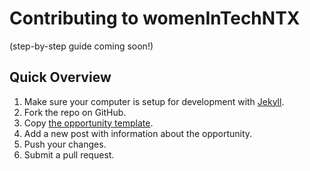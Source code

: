 # Contributing to womenInTechNTX
(step-by-step guide coming soon!)

## Quick Overview
1. Make sure your computer is setup for development with [Jekyll](https://jekyllrb.com/docs/).
2. Fork the repo on GitHub.
3. Copy [the opportunity template](/_posts/2018-01-01-TEMPLATE.md).
4. Add a new post with information about the opportunity.
5. Push your changes.
6. Submit a pull request.